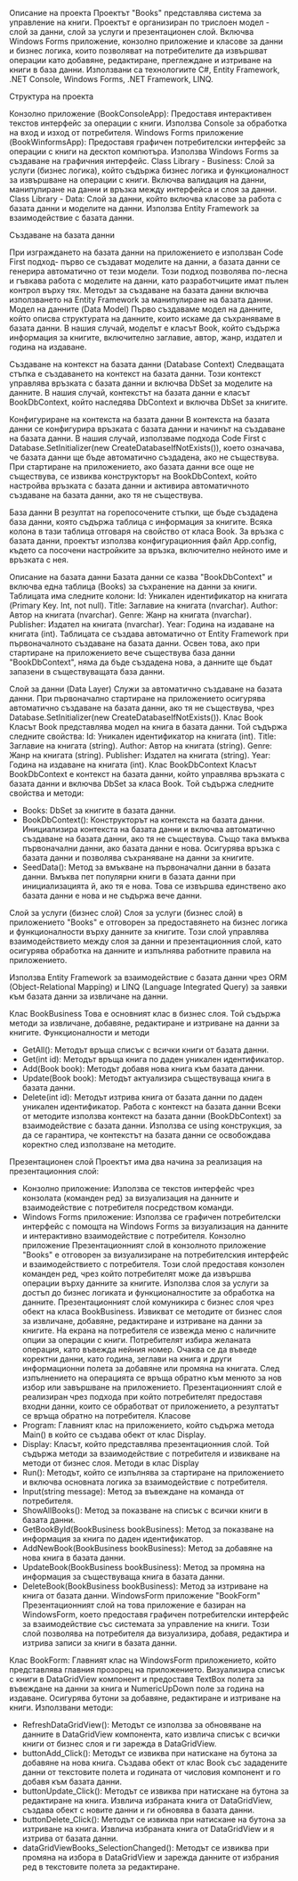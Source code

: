Описание на проекта
Проектът "Books" представлява система за управление на книги. Проектът е организиран по трислоен модел - слой за данни, слой за услуги и презентационен слой.
Включва Windows Forms приложение, конзолно приложение и класове за данни и бизнес логика, които позволяват на потребителите да извършват операции като добавяне, редактиране, преглеждане и изтриване на книги в база данни.
Използвани са технологиите C#, Entity Framework, .NET Console, Windows Forms, .NET Framework, LINQ.

Структура на проекта
 

Конзолно приложение (BookConsoleApp):
Предоставя интерактивен текстов интерфейс за операции с книги.
Използва Console за обработка на вход и изход от потребителя.
Windows Forms приложение (BookWinformsApp):
Предоставя графичен потребителски интерфейс за операции с книги на десктоп компютъра.
Използва Windows Forms за създаване на графичния интерфейс.
Class Library - Business:
Слой за услуги (бизнес логика), който съдържа бизнес логика и функционалност за извършване на операции с книги.
Включва валидация на данни, манипулиране на данни и връзка между интерфейса и слоя за данни.
Class Library - Data:
Слой за данни, който включва класове за работа с базата данни и моделите на данни.
Използва Entity Framework за взаимодействие с базата данни.

Създаване на базата данни
 
При изграждането на базата данни на приложението е използван Code First подход- първо се създават моделите на данни, а базата данни се генерира автоматично от тези модели. Този подход позволява по-лесна и гъвкава работа с моделите на данни, като разработчиците имат пълен контрол върху тях.
Методът за създаване на базата данни включва използването на Entity Framework за манипулиране на базата данни.
Модел на данните (Data Model)
Първо създаваме модел на данните, който описва структурата на данните, които искаме да съхраняваме в базата данни. В нашия случай, моделът е класът Book, който съдържа информация за книгите, включително заглавие, автор, жанр, издател и година на издаване.

Създаване на контекст на базата данни (Database Context)
Следващата стъпка е създаването на контекст на базата данни. Този контекст управлява връзката с базата данни и включва DbSet за моделите на данните. В нашия случай, контекстът на базата данни е класът BookDbContext, който наследява DbContext и включва DbSet за книгите.

Конфигуриране на контекста на базата данни
В контекста на базата данни се конфигурира връзката с базата данни и начинът на създаване на базата данни. В нашия случай, използваме подхода Code First с Database.SetInitializer(new CreateDatabaseIfNotExists<BookDbContext>()), което означава, че базата данни ще бъде автоматично създадена, ако не съществува.
При стартиране на приложението, ако базата данни все още не съществува, се извиква конструкторът на BookDbContext, който настройва връзката с базата данни и активира автоматичното създаване на базата данни, ако тя не съществува.

База данни
В резултат на горепосочените стъпки, ще бъде създадена база данни, която съдържа таблица с информация за книгите. Всяка колона в тази таблица отговаря на свойство от класа Book. За връзка с базата данни, проектът използва конфигурационния файл App.config, където са посочени настройките за връзка, включително нейното име и връзката с нея.

Описание на базата данни
Базата данни се казва "BookDbContext" и включва една таблица (Books) за съхранение на данни за книги. Таблицата има следните колони:
Id: Уникален идентификатор на книгата (Primary Key. Int, not null).
Title: Заглавие на книгата (nvarchar).
Author: Автор на книгата (nvarchar).
Genre: Жанр на книгата (nvarchar).
Publisher: Издател на книгата (nvarchar).
Year: Година на издаване на книгата (int).
Таблицата се създава автоматично от Entity Framework при първоначалното създаване на базата данни. Освен това, ако при стартиране на приложението вече съществува база данни "BookDbContext", няма да бъде създадена нова, а данните ще бъдат запазени в съществуващата база данни.

Слой за данни (Data Layer)
Служи за автоматично създаване на базата данни. При първоначално стартиране на приложението осигурява автоматично създаване на базата данни, ако тя не съществува, чрез Database.SetInitializer(new CreateDatabaseIfNotExists<BookDbContext>()).
Клас Book
Класът Book представлява модел на книга в базата данни. Той съдържа следните свойства:
Id: Уникален идентификатор на книгата (int).
Title: Заглавие на книгата (string).
Author: Автор на книгата (string).
Genre: Жанр на книгата (string).
Publisher: Издател на книгата (string).
Year: Година на издаване на книгата (int).
Клас BookDbContext
Класът BookDbContext е контекст на базата данни, който управлява връзката с базата данни и включва DbSet за класа Book. Той съдържа следните свойства и методи:
-	Books: DbSet за книгите в базата данни.
-	BookDbContext(): Конструкторът на контекста на базата данни. Инициализира контекста на базата данни и включва автоматично създаване на базата данни, ако тя не съществува. Също така вмъква първоначални данни, ако базата данни е нова. Oсигурява връзка с базата данни и позволява съхраняване на данни за книгите.
-	SeedData(): Метод за вмъкване на първоначални данни в базата данни. Вмъква пет популярни книги в базата данни при инициализацията й, ако тя е нова. Това се извършва единствено ако базата данни е нова и не съдържа вече данни.

Слой за услуги (бизнес слой)
Слоя за услуги (бизнес слой) в приложението "Books" е отговорен за предоставянето на бизнес логика и функционалности върху данните за книгите. Този слой управлява взаимодействието между слоя за данни и презентационния слой, като осигурява обработка на данните и изпълнява работните правила на приложението.

Използва Entity Framework за взаимодействие с базата данни чрез ORM (Object-Relational Mapping) и LINQ (Language Integrated Query) за заявки към базата данни за извличане на данни.

Клас BookBusiness
Това е основният клас в бизнес слоя. Той съдържа методи за извличане, добавяне, редактиране и изтриване на данни за книгите.
Функционалности и методи
-	GetAll(): Методът връща списък с всички книги от базата данни.
-	Get(int id): Методът връща книга по даден уникален идентификатор.
-	Add(Book book): Методът добавя нова книга към базата данни.
-	Update(Book book): Методът актуализира съществуваща книга в базата данни.
-	Delete(int id): Методът изтрива книга от базата данни по даден уникален идентификатор.
Работа с контекст на базата данни
Всеки от методите използва контекст на базата данни (BookDbContext) за взаимодействие с базата данни.
Използва се using конструкция, за да се гарантира, че контекстът на базата данни се освобождава коректно след използване на методите.

Презентационен слой
Проектът има два начина за реализация на презентационния слой:
-	Конзолно приложение: Използва се текстов интерфейс чрез конзолата (команден ред) за визуализация на данните и взаимодействие с потребителя посредством команди.
-	Windows Forms приложение: Използва се графичен потребителски интерфейс с помощта на Windows Forms за визуализация на данните и интерактивно взаимодействие с потребителя.
Конзолно приложение
Презентационният слой в конзолното приложение "Books" е отговорен за визуализиране на потребителския интерфейс и взаимодействието с потребителя. Този слой предоставя конзолен команден ред, чрез който потребителят може да извършва операции върху данните за книгите.
Използва слоя за услуги за достъп до бизнес логиката и функционалностите за обработка на данните.
Презентационният слой комуникира с бизнес слоя чрез обект на класа BookBusiness. Извикват се методите от бизнес слоя за извличане, добавяне, редактиране и изтриване на данни за книгите.
На екрана на потребителя се извежда меню с наличните опции за операции с книги. Потребителят избира желаната операция, като въвежда нейния номер. Очаква се да въведе коректни данни, като година, зеглави на книга и други информационни полета за добавяне или промяна на книгата.
След изпълнението на операцията се връща обратно към менюто за нов избор или завършване на приложението.
Презентационният слой е реализиран чрез подхода при който потребителят предоставя входни данни, които се обработват от приложението, а резултатът се връща обратно на потребителя.
Класове
-	Program: Главният клас на приложението, който съдържа метода Main() в който се създава обект от клас Display.
-	Display: Класът, който представлява презентационния слой. Той съдържа методи за взаимодействие с потребителя и извикване на методи от бизнес слоя.
Mетоди в клас Display
-	Run(): Методът, който се изпълнява за стартиране на приложението и включва основната логика за взаимодействие с потребителя.
-	Input(string message): Метод за въвеждане на команда от потребителя.
-	ShowAllBooks(): Метод за показване на списък с всички книги в базата данни.
-	GetBookById(BookBusiness bookBusiness): Метод за показване на информация за книга по даден идентификатор.
-	AddNewBook(BookBusiness bookBusiness): Метод за добавяне на нова книга в базата данни.
-	UpdateBook(BookBusiness bookBusiness): Метод за промяна на информация за съществуваща книга в базата данни.
-	DeleteBook(BookBusiness bookBusiness): Метод за изтриване на книга от базата данни.
WindowsForm приложение "BookForm"
Презентационният слой на това приложение е базиран на WindowsForm, което предоставя графичен потребителски интерфейс за взаимодействие със системата за управление на книги. Този слой позволява на потребителя да визуализира, добавя, редактира и изтрива записи за книги в базата данни.

Клас BookForm: Главният клас на WindowsForm приложението, който представлява главния прозорец на приложението. Визуализира списък с книги в DataGridView компонент и предоставя TextBox полета за въвеждане на данни за книга и  NumericUpDown поле за година на издаване. Осигурява бутони за добавяне, редактиране и изтриване на книги.
Използвани методи:
-	RefreshDataGridView(): Методът се използва за обновяване на данните в DataGridView компонента, като извлича списък с всички книги от бизнес слоя и ги зарежда в DataGridView.
-	buttonAdd_Click(): Методът се извиква при натискане на бутона за добавяне на нова книга. Създава обект от клас Book със зададените данни от текстовите полета и годината от числовия компонент и го добавя към базата данни.
-	buttonUpdate_Click(): Методът се извиква при натискане на бутона за редактиране на книга. Извлича избраната книга от DataGridView, създава обект с новите данни и ги обновява в базата данни.
-	buttonDelete_Click(): Методът се извиква при натискане на бутона за изтриване на книга. Извлича избраната книга от DataGridView и я изтрива от базата данни.
-	dataGridViewBooks_SelectionChanged(): Методът се извиква при промяна на избора в DataGridView и зарежда данните от избрания ред в текстовите полета за редактиране.
